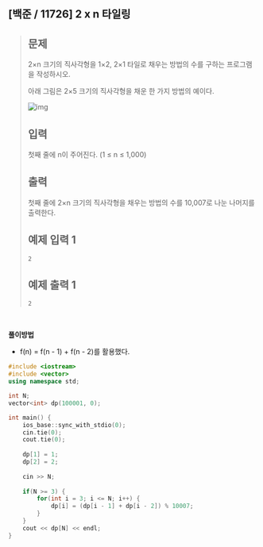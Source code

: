 ## [백준 / 11726] 2 x n 타일링

> ## 문제
>
> 2×n 크기의 직사각형을 1×2, 2×1 타일로 채우는 방법의 수를 구하는 프로그램을 작성하시오.
>
> 아래 그림은 2×5 크기의 직사각형을 채운 한 가지 방법의 예이다.
>
> ![img](https://onlinejudgeimages.s3-ap-northeast-1.amazonaws.com/problem/11726/1.png)
>
> ## 입력
>
> 첫째 줄에 n이 주어진다. (1 ≤ n ≤ 1,000)
>
> ## 출력
>
> 첫째 줄에 2×n 크기의 직사각형을 채우는 방법의 수를 10,007로 나눈 나머지를 출력한다.
>
> ## 예제 입력 1 
>
> ```
> 2
> ```
>
> ## 예제 출력 1 
>
> ```
> 2
> ```

<br>

**풀이방법**

- f(n) = f(n - 1) + f(n - 2)를 활용했다.

```cpp
#include <iostream>
#include <vector>
using namespace std;

int N;
vector<int> dp(100001, 0);

int main() {
    ios_base::sync_with_stdio(0);
    cin.tie(0);
    cout.tie(0);
    
    dp[1] = 1;
    dp[2] = 2;
    
    cin >> N;
    
    if(N >= 3) {
        for(int i = 3; i <= N; i++) {
            dp[i] = (dp[i - 1] + dp[i - 2]) % 10007;
        }
    }
    cout << dp[N] << endl;
}
```

